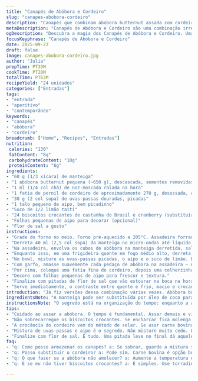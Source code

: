 ```yaml
---
title: "Canapés de Abóbora e Cordeiro"
slug: "canapes-abobora-cordeiro"
description: "Canapés que combinam abóbora butternut assada com cordeiro suculento e topping crocante de frutas secas e aipo. Uma entrada sem glúten e sem ovos, rica em texturas e sabores contrastantes. O toque cítrico do limão fresco dá leveza ao prato. A abóbora é assada até ficar macia, mordida fácil, e temperada com um pouco de noz-moscada. O cordeiro passa na frigideira até ficar rosado, criando uma crosta dourada que conserva suculência. Sobre a base crocante dos crackers de frutas, o contraste entre o adocicado da abóbora e o salgado do cordeiro se revela. Pequenos detalhes como a flor de sal e folhas frescas de aipo finalizam o prato com charme."
metaDescription: "Canapés de Abóbora e Cordeiro são uma combinação irresistível de sabores e texturas, perfeita para impressionar seus convidados em qualquer ocasião."
ogDescription: "Descubra a magia dos Canapés de Abóbora e Cordeiro. Uma mistura de doçura e intensidade que eleva suas entradas a um novo nível."
focusKeyphrase: "Canapés de Abóbora e Cordeiro"
date: 2025-09-23
draft: false
image: canapes-abobora-cordeiro.jpg
author: "Julia"
prepTime: PT35M
cookTime: PT28M
totalTime: PT63M
recipeYield: "24 unidades"
categories: ["Entradas"]
tags:
- "entrada"
- "aperitivo"
- "contemporâneo"
keywords:
- "canapés"
- "abóbora"
- "cordeiro"
breadcrumb: ["Home", "Recipes", "Entradas"]
nutrition: 
 calories: "130"
 fatContent: "8g"
 carbohydrateContent: "10g"
 proteinContent: "6g"
ingredients:
- "60 g (1/3 xícara) de manteiga"
- "1 abóbora butternut pequena (~650 g), descascada, sementes removidas, cortada em 24 pedaços grandes"
- "1 ml (1/4 col chá) de noz-moscada ralada na hora"
- "1 fatia de pernil de cordeiro de aproximadamente 270 g, desossada, cortada em 3 tiras longas de 2,5 cm de largura"
- "30 g (2 col sopa) de uvas-passas douradas, picadas"
- "1 talo pequeno de aipo, bem picadinho"
- "Suco de 1/2 limão taiti"
- "24 biscoitos crocantes de castanha do Brasil e cranberry (substituir por torradinhas artesanais ou biscoitos integrais levemente adocicados)"
- "Folhas pequenas de aipo para decorar (opcional)"
- "Flor de sal a gosto"
instructions:
- "Grade do forno no meio. Forno pré-aquecido a 205°C. Assadeira forrada com papel manteiga ou tapete de silicone."
- "Derreta 40 ml (2,5 col sopa) da manteiga no micro-ondas até líquido, cuidado pra não queimar."
- "Na assadeira, envolva os cubos de abóbora na manteiga derretida, salpique a noz-moscada, sal e pimenta-do-reino moída na hora. Espalhe bem para ficarem numa camada única. Aqui o som do assar vai dizendo quando está macia, uns 28 minutos, virando na metade para dourar uniforme."
- "Enquanto isso, em uma frigideira quente em fogo médio alto, derreta o resto da manteiga (cerca de 20 g). Sele as tiras de cordeiro por 2 minutos de cada lado para um rosado no interior, vá regando com manteiga derretida para ganhar crocância e sabor. Ajuste sal e pimenta aqui. Deixe repousar em prato por 5 minutos para os sucos redistribuírem. Corte em fatias finas, quase translúcidas, pra montar depois."
- "No bowl, misture as uvas-passas picadas, o aipo e o suco de limão. Esta mistura fresca contrasta com a intensidade da carne e a doçura da abóbora."
- "Com garfo, amasse suavemente cada pedaço de abóbora na assadeira – não misture para não virar purê, mas forme pequenas pastas irregulares. Vá colocando estas porções sobre cada biscoito crocante, montando base do canapé."
- "Por cima, coloque uma fatia fina de cordeiro, depois uma colherzinha da mistura de uvas-passas com aipo."
- "Decore com folhas pequenas de aipo para frescor e textura."
- "Finalize com pitadas de flor de sal que vão estourar na boca na hora da mordida, trazendo um toque final incrível."
- "Serve imediatamente, o contraste entre quente e frio, macio e crocante, salgado e adocicado impressiona."
introduction: "Já fiz versões dessa combinação várias vezes. Abóbora butternut funciona como poucos ingredientes, entregando doçura e textura que sustentam carnes ricas como o cordeiro. Testei trocar cordeiro por carne bovina, ok, mas perde aquele toque que equilibra gordura e sabor. Nota importante: o cozimento visual da abóbora é chave, tem que estar macia mas não derretendo ou vai virar pastinha. Gosto de usar biscoito artesanal pra criar essa base crocante, textura conta muito aqui. E o toque cítrico com aipo e uvas-passas dá aquela refrescância nada enjoativa que convida a repetir. Nada de pressa no preparo, confiar no tempo do forno, no som sutil da abóbora se amolecendo e o cheiro das especiarias. Aroma no ar dá tudo certo."
ingredientsNote: "A manteiga pode ser substituída por óleo de coco para versão menos saturada, mas muda o sabor que é um caso de amor com o cordeiro. Passas de corinto são substituíveis por uvas-passas douradas, trazendo doçura suave e cor mais viva. O limão taiti oferece acidez equilibrada que limpa o paladar, qualquer limão fresco funciona. Os crackers podem variar conforme seu gosto, desde que sejam crocantes e com um leve toque adocicado ou de nozes para agregar sabor e essência. A noz-moscada não deve ser substituída por temperos muito agressivos para não competir com o cordeiro. O ramo de aipo não é só enfeite; ajuda a trazer frescor e um toque crocante que contrasta com os outros ingredientes."
instructionsNote: "O segredo está na organização do tempo: enquanto a abóbora assa, o cordeiro deve ser selado para garantir textura e sabor. Sempre fique atento ao peso do cordeiro para ajustar a duração do cozimento, 2 minutos de cada lado para rosado, mais do que isso perde suculência. A abóbora, ao ser assada, deve apresentar superfície levemente dourada; se estiver deixando muito líquido, aumente a temperatura levemente para caramelizar. A mistura de frutas e aipo deve ser feita em último, para que o limão não murche o aipo antes do uso. Na montagem, use colher para não encharcar o biscoito. E não esqueça de observar a temperatura na hora de servir, canapés devem ser levemente mornos para não amolecer demais o biscoito e garantir todo contraste de texturas."
tips:
- "Cuidado ao assar a abóbora. O tempo é fundamental. Assar demais e vira pasta. O ponto certo é ao ouvir o som na assadeira; um crepitar suave sinaliza que está no caminho certo, mas não esqueça de verificar a textura com um garfo, tem que ceder mas não se desfazer."
- "Não sobrecarregue os biscoitos crocantes. Se encharcar fica molenga. Use colher para controlar a porção de abóbora e misturas. Um bom truque é colocar a mistura em vez de uma camada grossa que desestabiliza. A crocância é tudo, sabe? Sem ela, o canapé perde a graça."
- "A crocância do cordeiro vem do método de selar. Se usar carne bovina, ajuste o tempo. Cordeiro é mais delicado. Não pode passar do ponto. Lembre-se: a temperatura interna ideal para cordeiro rosado é entre 57°C e 60°C. Fique de olho e use um termômetro se precisar."
- "Mistura de uvas-passas e aipo é o segredo. Não misture muito cedo. Limão amolece rapidamente. Prepare justo antes de montar. Assim o aipo mantém crocância. E a acidez realça o sabor da carne. A frescura do aipo é essencial para contrabalançar a riqueza do cordeiro."
- "Finalize com flor de sal. É tudo. Uma pitada leve no final dá aquele estalo na boca. Tente experimentar com outros tipos de flor de sal para ver qual combina melhor. Detalhes importam. Use só o que destaca os sabores. Muito sal estraga."
faq:
- "q: Como posso armazenar os canapés? a: Se sobrar, guarde a mistura separada. Montou? Não. Biscoito murcha rápido. Mantém na geladeira por um dia. Mas não espera mais. Aquela textura é o que faz brilhar."
- "q: Posso substituir o cordeiro? a: Pode sim. Carne bovina é opção boa. Mas perde a riqueza do cordeiro. Use carne com gordura. Um cordeiro é único. A delicadeza é difícil de igualar."
- "q: O que fazer se a abóbora não amolecer? a: Aumente a temperatura do forno. Fique de olho. Não deixe secar. Se estiver muito seca, um pouco de água na assadeira pode ajudar. O importante é caramelizar sem esquecer da umidade, junta tudo."
- "q: E se eu não tiver biscoitos crocantes? a: É simples. Use torradinhas artesanais. Mas escolha as que vão manter crocância. Um biscoito integral leve é alternativa. O sabor deve ser sutil, adocicado é bom."

---
```

